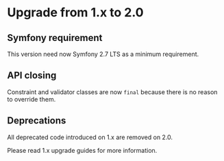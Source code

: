 # Upgrade from 1.x to 2.0

## Symfony requirement

This version need now Symfony 2.7 LTS as a minimum requirement.

## API closing

Constraint and validator classes are now `final` because there is no reason to override them.

## Deprecations

All deprecated code introduced on 1.x are removed on 2.0.

Please read 1.x upgrade guides for more information.
